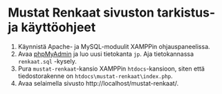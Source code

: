 # Mustat Renkaat sivuston tarkistus- ja käyttöohjeet

1. Käynnistä Apache- ja MySQL-moduulit XAMPPin ohjauspaneelissa.
2. Avaa [phpMyAdmin](http://localhost/phpmyadmin/) ja luo uusi tietokanta `jp`. Aja tietokannassa `renkaat.sql` -kysely.
3. Pura `mustat-renkaat`-kansio XAMPPin `htdocs`-kansioon, siten että tiedostorakenne on `htdocs\mustat-renkaat\index.php`.
4. Avaa selaimella sivusto http://localhost/mustat-renkaat/.